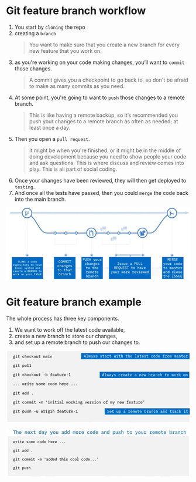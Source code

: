 # Git feature branch workflow
1. You start by `cloning` the repo 
2. creating a `branch`
   > You want to make sure that you create a new branch for every new feature that you work on. 
3. as you're working on your code making changes, you’ll want to `commit` those changes. 
   > A commit gives you a checkpoint to go back to, so don't be afraid to make as many commits as you need. 
4. At some point, you're going to want to `push` those changes to a remote branch. 
   > This is like having a remote backup, so it’s recommended you push your changes to a remote branch as often as needed; at least once a day. 
5. Then you open a `pull request`. 
   > It might be when you're finished, or it might be in the middle of doing development because you need to show people your code and ask questions. This is where discuss and review comes into play. This is all part of social coding. 
6.  Once your changes have been reviewed, they will then get deployed to `testing`. 
7.  And once all the tests have passed, then you could `merge` the code back into the main branch.


![](/img/git-feature-branch.png)

# Git feature branch example
The whole process has three key components. 
1. We want to work off the latest code available, 
2. create a new branch to store our changes, 
3. and set up a remote branch to push our changes to. 

![](/img/git-workflow-ex1.png)

![](/img/git-workflow-ex2.png)